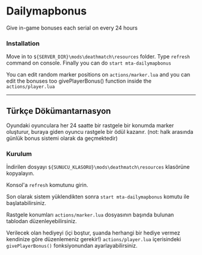 # Dailymapbonus
Give in-game bonuses each serial on every 24 hours

### Installation
Move in to ```${SERVER_DIR}\mods\deathmatch\resources``` folder.
Type ```refresh``` command on console.
Finally you can do ```start mta-dailymapbonus```

You can edit random marker positions on ```actions/marker.lua``` and you can edit the bonuses too givePlayerBonus() function inside the ```actions/player.lua```

------

## Türkçe Dökümantarnasyon
Oyundaki oyunculara her 24 saatte bir rastgele bir konumda marker oluşturur, buraya giden oyuncu rastgele bir ödül kazanır. (not: halk arasında günlük bonus sistemi olarak da geçmektedir)
    
### Kurulum
İndirilen dosyayı ```${SUNUCU_KLASORU}\mods\deathmatch\resources``` klasörüne kopyalayın.

Konsol'a ```refresh``` komutunu girin.

Son olarak sistem yüklendikten sonra ```start mta-dailymapbonus``` komutu ile başlatabilirsiniz.

Rastgele konumları ```actions/marker.lua``` dosyasının başında bulunan tablodan düzenleyebilirsiniz.

Verilecek olan hediyeyi (içi boştur, şuanda herhangi bir hediye vermez kendinize göre düzenlemeniz gerekir!) ```actions/player.lua``` içerisindeki ```givePlayerBonus()``` fonksiyonundan ayarlayabilirsiniz.
